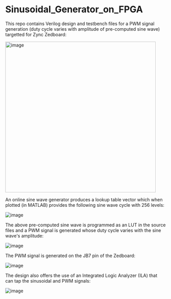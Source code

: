 # Sinusoidal_Generator_on_FPGA

This repo contains Verilog design and testbench files for a PWM signal generation (duty cycle varies with amplitude of pre-computed sine wave) targetted for Zync Zedboard:

<img width="471" alt="image" src="https://github.com/user-attachments/assets/75dbdf30-fbdd-45c3-8dfe-8f9a249b5308">

An online sine wave generator produces a lookup table vector which when plotted (in MATLAB) provides the following sine wave cycle with 256 levels:

![image](https://github.com/user-attachments/assets/b81cf380-a82d-4f12-8983-a4d5987ac2e4)

The above pre-computed sine wave is programmed as an LUT in the source files and a PWM signal is generated whose duty cycle varies with the sine wave's amplitude:

![image](https://github.com/user-attachments/assets/a6d1b03a-19b6-4fea-bd25-371516b1c68a)

The PWM signal is generated on the JB7 pin of the Zedboard:

![image](https://github.com/user-attachments/assets/b79574f3-ee28-4a1c-aebd-9093a2259309)

The design also offers the use of an Integrated Logic Analyzer (ILA) that can tap the sinusoidal and PWM signals:

![image](https://github.com/user-attachments/assets/50a1a9a3-fab2-48cf-8174-c3b5582f0ccf)
